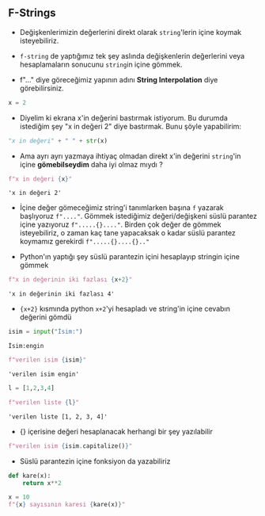 ## F-Strings

* Değişkenlerimizin değerlerini direkt olarak `string`'lerin içine koymak isteyebiliriz.

* `f-string` de yaptığımız tek şey aslında değişkenlerin değerlerini veya hesaplamaların sonucunu `string`in içine gömmek.

* f"..." diye göreceğimiz yapının adını **String Interpolation** diye görebilirsiniz.


```python
x = 2
```

* Diyelim ki ekrana x'in değerini bastırmak istiyorum. Bu durumda istediğim şey "x in değeri 2" diye bastırmak. Bunu şöyle yapabilirim:


```python
"x in değeri" + " " + str(x)
```

* Ama ayrı ayrı yazmaya ihtiyaç olmadan direkt x'in değerini `string`'in içine **gömebilseydim** daha iyi olmaz mıydı ?


```python
f"x in değeri {x}"
```




    'x in değeri 2'



* İçine değer gömeceğimiz string'i tanımlarken başına `f` yazarak başlıyoruz `f"...."`. Gömmek istediğimiz değeri/değişkeni süslü parantez içine yazıyoruz `f".....{}...."`. Birden çok değer de gömmek isteyebiliriz, o zaman kaç tane yapacaksak o kadar süslü parantez koymamız gerekirdi `f".....{}....{}.."`

* Python'ın yaptığı şey süslü parantezin içini hesaplayıp stringin içine gömmek


```python
f"x in değerinin iki fazlası {x+2}"
```




    'x in değerinin iki fazlası 4'



* `{x+2}` kısmında python `x+2`'yi hesapladı ve string'in içine cevabın değerini gömdü


```python
isim = input("İsim:")
```

    İsim:engin
    


```python
f"verilen isim {isim}"
```




    'verilen isim engin'




```python
l = [1,2,3,4]
```


```python
f"verilen liste {l}"
```




    'verilen liste [1, 2, 3, 4]'



* {} içerisine değeri hesaplanacak herhangi bir şey yazılabilir


```python
f"verilen isim {isim.capitalize()}"
```

* Süslü parantezin içine fonksiyon da yazabiliriz


```python
def kare(x):
    return x**2
```


```python
x = 10
f"{x} sayısının karesi {kare(x)}"
```
